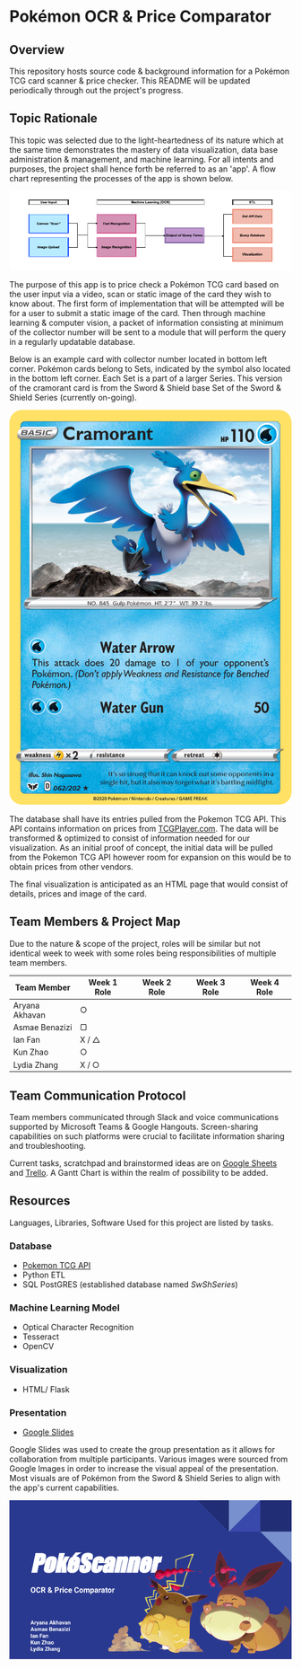 
# Pokémon OCR & Price Comparator

## Overview

This repository hosts source code & background information for a Pokémon TCG card scanner & price checker. This README will be updated periodically through out the project's progress.

## Topic Rationale

This topic was selected due to the light-heartedness of its nature which at the same time demonstrates the mastery of data visualization, data base administration & management, and machine learning. For all intents and purposes, the project shall hence forth be referred to as an 'app'. A flow chart representing the processes of the app is shown below.

![process](/Resources/process.png)

The purpose of this app is to price check a Pokémon TCG card based on the user input via a video, scan or static image of the card they wish to know about. The first form of implementation that will be attempted will be for a user to submit a static image of the card. Then through machine learning & computer vision, a packet of information consisting at minimum of the collector number will be sent to a module that will perform the query in a regularly updatable database.

Below is an example card with collector number located in bottom left corner. Pokémon cards belong to Sets, indicated by the symbol also located in the bottom left corner. Each Set is a part of a larger Series. This version of the cramorant card is from the Sword & Shield base Set of the Sword & Shield Series (currently on-going).

![cramorant](/Machine_Learning/train/cramorant.png)

The database shall have its entries pulled from the Pokemon TCG API. This API contains information on prices from [TCGPlayer.com](https://www.tcgplayer.com/). The data will be transformed & optimized to consist of information needed for our visualization. As an initial proof of concept, the initial data will be pulled from the Pokemon TCG API however room for expansion on this would be to obtain prices from other vendors.

The final visualization is anticipated as an HTML page that would consist of details, prices and image of the card.

## Team Members & Project Map

Due to the nature & scope of the project, roles will be similar but not identical week to week with some roles being responsibilities of multiple team members.

| Team Member    | Week 1 Role  | Week 2 Role | Week 3 Role | Week 4 Role |
|----------------|--------------|-------------|-------------|-------------|
| Aryana Akhavan | ○       |             |             |             |
| Asmae Benazizi | ▢       |             |             |             |
| Ian Fan        | X / △ |             |             |             |
| Kun Zhao       | ○       |             |             |             |
| Lydia Zhang    | X / ○    |             |             |             |

## Team Communication Protocol

Team members communicated through Slack and voice communications supported by Microsoft Teams & Google Hangouts. Screen-sharing capabilities on such platforms were crucial to facilitate information sharing and troubleshooting.

Current tasks, scratchpad and brainstormed ideas are on [Google Sheets](https://docs.google.com/spreadsheets/d/133HnyivTdR334dvsgrOn8IoTsdS8Uze6dNppac0ljDY/edit#gid=0) and [Trello](https://trello.com/b/3LoHN9J1/final-project-squirtlesquad). A Gantt Chart is within the realm of possibility to be added.

## Resources

Languages, Libraries, Software Used for this project are listed by tasks.

### Database

* [Pokemon TCG API](https://pokemontcg.io/)
* Python ETL
* SQL PostGRES (established database named *SwShSeries*)

### Machine Learning Model

* Optical Character Recognition
* Tesseract
* OpenCV

### Visualization

* HTML/ Flask

### Presentation

* [Google Slides](https://docs.google.com/presentation/d/1qF4vChUlj-rcls2imSxiKIAQhV3nn66cnlHZGZnHb6g/edit?usp=sharing)

Google Slides was used to create the group presentation as it allows for collaboration from multiple participants. Various images were sourced from Google Images in order to increase the visual appeal of the presentation. Most visuals are of Pokémon from the Sword & Shield Series to align with the app's current capabilities.

![PokeScanner](/Resources/slides/PokeScanner.png)

